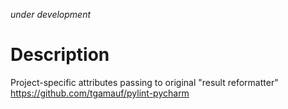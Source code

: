 _under development_

# Description

Project-specific attributes passing to original "result reformatter" https://github.com/tgamauf/pylint-pycharm
